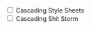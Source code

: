 <div style="width:12rem; margin:auto;" align="left">
<input type='checkbox' /> Cascading Style Sheets
<br>
<input type='checkbox' /> Cascading Shit Storm
</div>